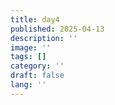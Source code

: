 ```yaml
---
title: day4
published: 2025-04-13
description: ''
image: ''
tags: []
category: ''
draft: false 
lang: ''
---
```


